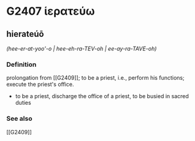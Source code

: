 # G2407 ἱερατεύω

## hierateúō

_(hee-er-at-yoo'-o | hee-eh-ra-TEV-oh | ee-ay-ra-TAVE-oh)_

### Definition

prolongation from [[G2409]]; to be a priest, i.e., perform his functions; execute the priest's office.

- to be a priest, discharge the office of a priest, to be busied in sacred duties

### See also

[[G2409]]

